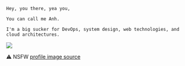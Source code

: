 ```
Hey, you there, yea you,

You can call me Anh.

I'm a big sucker for DevOps, system design, web technologies, and cloud architectures.
```
![](https://komarev.com/ghpvc/?username=aaanh)

⚠️ NSFW [profile image source](https://www.pixiv.net/en/artworks/97726706) 
